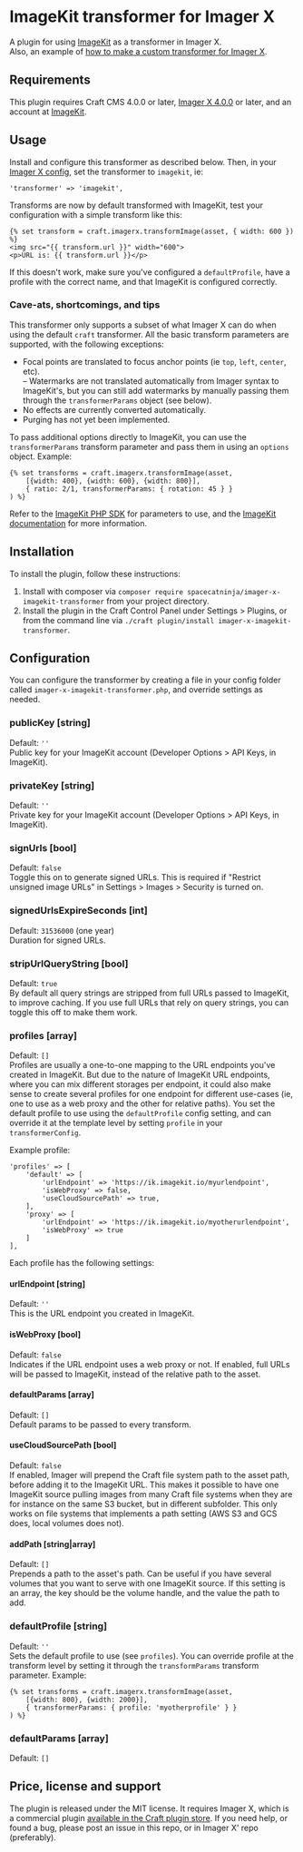 # ImageKit transformer for Imager X

A plugin for using [ImageKit](https://imagekit.io/) as a transformer in Imager X.   
Also, an example of [how to make a custom transformer for Imager X](https://imager-x.spacecat.ninja/extending.html#transformers).

## Requirements

This plugin requires Craft CMS 4.0.0 or later, [Imager X 4.0.0](https://github.com/spacecatninja/craft-imager-x/) or later,
and an account at [ImageKit](https://imagekit.io/).
 
## Usage

Install and configure this transformer as described below. Then, in your [Imager X config](https://imager-x.spacecat.ninja/configuration.html), 
set the transformer to `imagekit`, ie:

```
'transformer' => 'imagekit',
``` 

Transforms are now by default transformed with ImageKit, test your configuration with a 
simple transform like this:

```
{% set transform = craft.imagerx.transformImage(asset, { width: 600 }) %}
<img src="{{ transform.url }}" width="600">
<p>URL is: {{ transform.url }}</p>
``` 

If this doesn't work, make sure you've configured a `defaultProfile`, have a profile with the correct name, and 
that ImageKit is configured correctly.

### Cave-ats, shortcomings, and tips

This transformer only supports a subset of what Imager X can do when using the default `craft` transformer. 
All the basic transform parameters are supported, with the following exceptions:

- Focal points are translated to focus anchor points (ie `top`, `left`, `center`, etc).  
– Watermarks are not translated automatically from Imager syntax to ImageKit's, but you can still add watermarks by manually passing them through the `transformerParams` object (see below).   
- No effects are currently converted automatically.    
- Purging has not yet been implemented.

To pass additional options directly to ImageKit, you can use the `transformerParams` transform parameter and pass them in using an `options` object. Example:

```
{% set transforms = craft.imagerx.transformImage(asset, 
    [{width: 400}, {width: 600}, {width: 800}], 
    { ratio: 2/1, transformerParams: { rotation: 45 } }
) %}
```   

Refer to the [ImageKit PHP SDK](https://github.com/imagekit-developer/imagekit-php) for parameters to use, and the
[ImageKit documentation](https://docs.imagekit.io/) for more information.


## Installation

To install the plugin, follow these instructions:

1. Install with composer via `composer require spacecatninja/imager-x-imagekit-transformer` from your project directory.
2. Install the plugin in the Craft Control Panel under Settings > Plugins, or from the command line via `./craft plugin/install imager-x-imagekit-transformer`.


## Configuration

You can configure the transformer by creating a file in your config folder called
`imager-x-imagekit-transformer.php`, and override settings as needed.

### publicKey [string]
Default: `''`  
Public key for your ImageKit account (Developer Options > API Keys, in ImageKit).

### privateKey [string]
Default: `''`  
Private key for your ImageKit account (Developer Options > API Keys, in ImageKit).

### signUrls [bool]
Default: `false`  
Toggle this on to generate signed URLs. This is required if "Restrict unsigned image URLs" in 
Settings > Images > Security is turned on.

### signedUrlsExpireSeconds [int]
Default: `31536000` (one year)   
Duration for signed URLs. 

### stripUrlQueryString [bool]
Default: `true`  
By default all query strings are stripped from full URLs passed to ImageKit, to improve
caching. If you use full URLs that rely on query strings, you can toggle this off to make
them work. 

### profiles [array]
Default: `[]`  
Profiles are usually a one-to-one mapping to the URL endpoints you've created in ImageKit. But due to the
nature of ImageKit URL endpoints, where you can mix different storages per endpoint, it could also make sense 
to create several profiles for one endpoint for different use-cases (ie, one to use as a web proxy and the other
for relative paths).
You set the default profile to use using the `defaultProfile` config setting, and can override it at the 
template level by setting `profile` in your `transformerConfig`.

Example profile:

```
'profiles' => [
    'default' => [
        'urlEndpoint' => 'https://ik.imagekit.io/myurlendpoint',
        'isWebProxy' => false,
        'useCloudSourcePath' => true,
    ],
    'proxy' => [
        'urlEndpoint' => 'https://ik.imagekit.io/myotherurlendpoint',
        'isWebProxy' => true
    ]
],
```

Each profile has the following settings:

#### urlEndpoint [string]
Default: `''`       
This is the URL endpoint you created in ImageKit.

#### isWebProxy [bool]
Default: `false`       
Indicates if the URL endpoint uses a web proxy or not. If enabled, full URLs will be passed to ImageKit, 
instead of the relative path to the asset.

#### defaultParams [array]
Default: `[]`       
Default params to be passed to every transform.

#### useCloudSourcePath [bool]
Default: `false`       
If enabled, Imager will prepend the Craft file system path to the asset path, before adding it to the 
ImageKit URL. This makes it possible to have one ImageKit source pulling images from many Craft file systems 
when they are for instance on the same S3 bucket, but in different subfolder. This only works on file systems that 
implements a path setting (AWS S3 and GCS does, local volumes does not).

#### addPath [string|array]
Default: `[]`       
Prepends a path to the asset's path. Can be useful if you have 
several volumes that you want to serve with one ImageKit source. If this setting is an array, the key 
should be the volume handle, and the value the path to add.


### defaultProfile [string]
Default: `''`  
Sets the default profile to use (see `profiles`). You can override profile at the transform level by setting it through the `transformParams` transform parameter. Example:

```
{% set transforms = craft.imagerx.transformImage(asset, 
    [{width: 800}, {width: 2000}], 
    { transformerParams: { profile: 'myotherprofile' } }
) %}
```

### defaultParams [array]
Default: `[]`  


Price, license and support
---
The plugin is released under the MIT license. It requires Imager X, which is a commercial 
plugin [available in the Craft plugin store](https://plugins.craftcms.com/imager-x). If you 
need help, or found a bug, please post an issue in this repo, or in Imager X' repo (preferably). 
